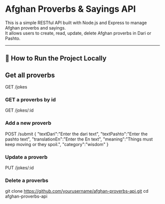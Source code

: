 
# Afghan Proverbs & Sayings API

This is a simple RESTful API built with Node.js and Express to manage Afghan proverbs and sayings.  
It allows users to create, read, update, delete Afghan proverbs in Dari or Pashto.

---

## 🚀 How to Run the Project Locally

## Get all proverbs
GET /jokes

### GET a proverbs by id
GET /jokes/:id

### Add a new proverb
POST /submit
{
"textDari":"Enter the dari text",
"textPashto":"Enter the pashto text",
"translationEn":"Enter the En text",
"meaning":"Things must keep moving or they spoil.",
"category":"wisdom"
}


### Update a proverb
PUT /jokes/:id

### Delete a proverbs

git clone https://github.com/yourusername/afghan-proverbs-api.git
cd afghan-proverbs-api
